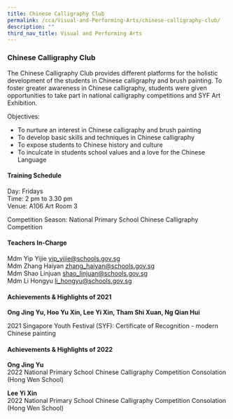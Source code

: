 ```yaml
---
title: Chinese Calligraphy Club
permalink: /cca/Visual-and-Performing-Arts/chinese-calligraphy-club/
description: ""
third_nav_title: Visual and Performing Arts
---
```

### Chinese Calligraphy Club

The Chinese Calligraphy Club provides different platforms for the holistic development of the students in Chinese calligraphy and brush painting. To foster greater awareness in Chinese calligraphy, students were given opportunities to take part in national calligraphy competitions and SYF Art Exhibition.

  

Objectives:

*   To nurture an interest in Chinese calligraphy and brush painting
*   To develop basic skills and techniques in Chinese calligraphy
*   To expose students to Chinese history and culture
*   To inculcate in students school values and a love for the Chinese Language

#### Training Schedule

Day: Fridays<br>
Time: 2 pm to 3.30 pm<br>
Venue: A106 Art Room 3

Competition Season: National Primary School Chinese Calligraphy Competition

#### Teachers In-Charge

Mdm Yip Yijie [yip\_yijie@schools.gov.sg](mailto:yip_yijie@schools.gov.sg)<br>
Mdm Zhang Haiyan [zhang\_haiyan@schools.gov.sg](mailto:zhang_haiyan@schools.gov.sg)<br>
Mdm Shao Linjuan [shao\_linjuan@schools.gov.sg](mailto:shao_linjuan@schools.gov.sg)<br>
Mdm Li Hongyu [li\_hongyu@schools.gov.sg](mailto:li_hongyu@schools.gov.sg)

#### Achievements & Highlights of 2021

**Ong Jing Yu, Hoo Yu Xin, Lee Yi Xin, Tham Shi Xuan, Ng Qian Hui**

2021 Singapore Youth Festival (SYF): Certificate of Recognition - modern Chinese painting

#### Achievements & Highlights of 2022

**Ong Jing Yu**<br>
2022 National Primary School Chinese Calligraphy Competition Consolation (Hong Wen School)

  

**Lee Yi Xin**<br>
2022 National Primary School Chinese Calligraphy Competition Consolation (Hong Wen School)